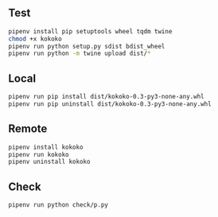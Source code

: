## Test

```bash
pipenv install pip setuptools wheel tqdm twine
chmod +x kokoko
pipenv run python setup.py sdist bdist_wheel
pipenv run python -m twine upload dist/*
```

## Local

```bash
pipenv run pip install dist/kokoko-0.3-py3-none-any.whl
pipenv run pip uninstall dist/kokoko-0.3-py3-none-any.whl
```

## Remote

```bash
pipenv install kokoko
pipenv run kokoko
pipenv uninstall kokoko
```

## Check

```bash
pipenv run python check/p.py
```